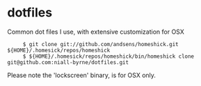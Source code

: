 dotfiles
========

Common dot files I use, with extensive customization for OSX

```
     $ git clone git://github.com/andsens/homeshick.git ${HOME}/.homesick/repos/homeshick
     $ ${HOME}/.homesick/repos/homeshick/bin/homeshick clone git@github.com:niall-byrne/dotfiles.git
```

Please note the 'lockscreen' binary, is for OSX only.

